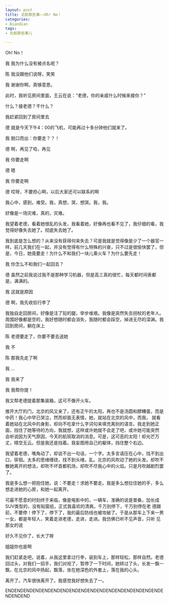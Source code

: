 ```yaml
---
layout: post
title: 北航那些事——Oh! No！
categories:
- Diandian
tags:
- 北航那些事儿

---
```

<p>Oh! No！</p>
<p>我 我为什么没有被点名呢？</p>
<p>陈 我没跟他们说呀，笑笑</p>
<p>我 谢谢你啊，真够意思。</p>
<p>此时，我听见房间里面，王云在说：“老德，你的亲戚什么时候来接你？”</p>
<p>什么？接老德？干什么？</p>
<p>我赶紧回到了房间里去</p>
<p>德 就是今天下午4：00的飞机，可能再过十多分钟他们就来了。</p>
<p>我 脱口而出：你要走？？！</p>
<p>德 啊，再见了哈，再见</p>
<p>我 你要走啊</p>
<p>德 嗯</p>
<p>我 你要走啊</p>
<p>德 哎呀，不要担心啊，以后大家还可以联系的啊</p>
<p>我心中，感到，难受。我，真想，哭，想哭。我，我。</p>
<p>好像是一场灾难，真的，灾难。</p>
<p>我望着老德，看着她很乱的头发，我看着她，好像再也看不见了，我仔细的看，我觉得好像失去她了。彻底失去她了。</p>
<p>我到底是怎么想的？从来没有获得何来失去？可是我就是觉得像是少了一个器官一样。前几天我们在一起，并没有觉得有什么特殊的兴奋，只不过是很愉快罢了，但是，今日，她竟要走！为什么不和我们一块儿乘火车？为什么要先走！</p>
<p>我 你怎么不和我们一起回去？</p>
<p>德 虽然之前我说过我不是那种学习机器，但是高三真的很忙，每天都时间表都是，满满的。</p>
<p>我 这就是原因</p>
<p>德 啊，我先收拾行李了</p>
<p>我独自走回房间，好像是注了铅的腿，举步维艰。我像是突然失去拐杖的老年人。周围好像都是空的，我好想随时都会消失，我随时都会踩空，掉进无尽的深渊。我回到房间，躺在床上</p>
<p>陈 老德要走了，你要不要去送她</p>
<p>我 不</p>
<p>陈 那我先走了啊</p>
<p>我 …</p>
<p>我 我来了</p>
<p>我 我帮你提！</p>
<p>我又帮老德提着那集装箱，这可不像开火车。</p>
<p>推开大厅的门，北京的风又来了，还有正午的太阳，再也不是汤圆和醪糟蛋，而是中药！我心中早已哭泣，然而却面无表情，她，就站在北京的风中，而我， 就看着她站在北风中的身影，却向不吃拿什么字词句来填充离别的语言。我走到她正面，挡住了她等待的方向，我就想，这样或许她就不会走了吧，或许她可能突然 会听说因为天气原因，今天的航班取消的消息。可是，这可恶的太阳！却光芒万丈，晴空无云。但是我还是挡着。我妄图用自己的躯体，挡住整个右边。</p>
<p>我望着老德，嘴角动了，却说不出一句话，一个字。太多言语压在心中，找不到出口，徘徊。太多的思绪缠绕，找不到头绪，乱。北京的风吹动了她的头发。却吹不散她离开的想法，却吹不坏首都机场，却吹不尽我心中的火焰。只是月吹越剧烈罢了。</p>
<p>我是多么想一把抱住她，说：不要走！求她不要走。我是多么想拉住她的手，多么想走进她的心房，和她一起离开。</p>
<p>可最不愿意的时刻终于来临，像是电影中的，一辆车，准确的说是普桑，加长成SUV类型的，没有贴窗纸，正式我喜欢的清爽。千万别停下，千万别停在老 德跟前，不要停！停下了，停下了，我的最后防线也被攻破了。于是从那车上下来一男一女，都是年轻人，笑着走进老德，走进，走进。我仿佛已听不见声音，只听 见那女的说</p>
<p>好久不见你了，长大了呀</p>
<p>姐姐你也是啊</p>
<p>我们赶紧走吧，说着，从我这里拿过行李，装到车上，那样轻松，那样自然。老德回过头，对我们一招手，我们对视了，暂停了一下时间，她转过了头，长发一飘一飘，在北京的风中扬起，飘落，坐在她深色的外套上，落在我的心头。</p>
<p>离开了。汽车很快离开了。我感觉我好想失去了一。</p>
<p>ENDENDENDENDENDENDENDENDENDENDENDENDENDENDENDENDENDENDENDEND</p>